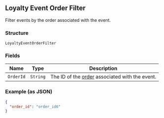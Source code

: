 ## Loyalty Event Order Filter

Filter events by the order associated with the event.

### Structure

`LoyaltyEventOrderFilter`

### Fields

| Name | Type | Description |
|  --- | --- | --- |
| `OrderId` | `String` | The ID of the [order](#type-Order) associated with the event. |

### Example (as JSON)

```json
{
  "order_id": "order_id6"
}
```

